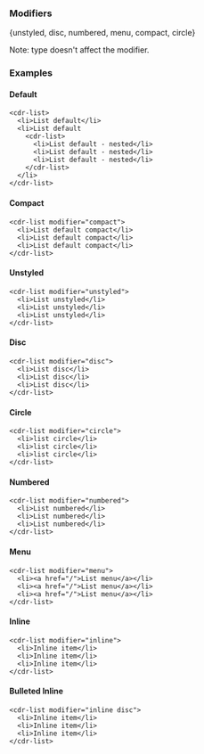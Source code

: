 ### Modifiers

{unstyled, disc, numbered, menu, compact, circle}

Note: type doesn't affect the modifier.

### Examples

#### Default

```
<cdr-list>
  <li>List default</li>
  <li>List default
    <cdr-list>
      <li>List default - nested</li>
      <li>List default - nested</li>
      <li>List default - nested</li>
    </cdr-list>
  </li>
</cdr-list>
```

#### Compact
```
<cdr-list modifier="compact">
  <li>List default compact</li>
  <li>List default compact</li>
  <li>List default compact</li>
</cdr-list>
```

#### Unstyled

```
<cdr-list modifier="unstyled">
  <li>List unstyled</li>
  <li>List unstyled</li>
  <li>List unstyled</li>
</cdr-list>
```

#### Disc

```
<cdr-list modifier="disc">
  <li>List disc</li>
  <li>List disc</li>
  <li>List disc</li>
</cdr-list>
```

#### Circle
```
<cdr-list modifier="circle">
  <li>list circle</li>
  <li>list circle</li>
  <li>list circle</li>
</cdr-list>
```

#### Numbered

```
<cdr-list modifier="numbered">
  <li>List numbered</li>
  <li>List numbered</li>
  <li>List numbered</li>
</cdr-list>
```

#### Menu

```
<cdr-list modifier="menu">
  <li><a href="/">List menu</a></li>
  <li><a href="/">List menu</a></li>
  <li><a href="/">List menu</a></li>
</cdr-list>
```

#### Inline
```
<cdr-list modifier="inline">
  <li>Inline item</li>
  <li>Inline item</li>
  <li>Inline item</li>
</cdr-list>
```

#### Bulleted Inline
```
<cdr-list modifier="inline disc">
  <li>Inline item</li>
  <li>Inline item</li>
  <li>Inline item</li>
</cdr-list>
```
